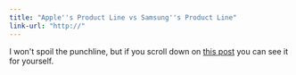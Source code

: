 ```yaml
---
title: "Apple''s Product Line vs Samsung''s Product Line"
link-url: "http://"
---
```

<p>I won't spoil the punchline, but if you scroll down on <a href="http://www.minimallyminimal.com/journal/2011/11/16/coffee-time-market-share-vs-profit.html">this post</a> you can see it for yourself.</p>
